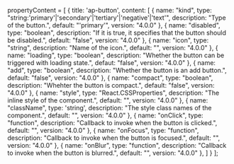 propertyContent = [
    {
      title: 'ap-button',
      content: [
        {
          name: "kind",
          type: "string:'primary'|'secondary'|'tertiary'|'negative'|'text'",
          description: "Type of the button.",
          default: "'primary'",
          version: "4.0.0"
        },
        {
          name: "disabled",
          type: "boolean",
          description: "If it is true, it specifies that the button should be disabled.",
          default: "false",
          version: "4.0.0"
        },
        {
            name: "icon",
            type: "string",
            description: "Name of the icon.",
            default: "",
            version: "4.0.0"
        },
        {
            name: "loading",
            type: "boolean",
            description: "Whether the button can be triggered with loading state.",
            defaut: "false",
            version: "4.0.0"
        },
        {
          name: "add",
          type: "boolean",
          description: "Whether the button is an add button.",
          default: "false",
          version: "4.0.0"
        },
        {
          name: "compact",
          type: "boolean",
          description: "Whehter the button is compact.",
          default: "false",
          version: "4.0.0"
        },
        {
          name: "style",
          type: "React.CSSProperties",
          description: "The inline style of the component.",
          default: "",
          version: "4.0.0"
        },
        {
          name: "className",
          type: 'string',
          description: "The style class names of the component.",
          default: "",
          version: "4.0.0"
        },
        {
          name: "onClick",
          type: "function",
          description: "Callback to invoke when the button is clicked.",
          default: "",
          version: "4.0.0"
        },
        {
          name: "onFocus",
          type: "function",
          description: "Callback to invoke when the button is focused.",
          default: "",
          version: "4.0.0"
        },
        {
          name: "onBlur",
          type: "function",
          description: "Callback to invoke when the button is blurred.",
          default: "",
          version: "4.0.0"
        },
      ]
    }
  ];
